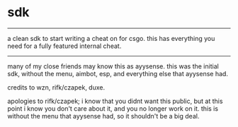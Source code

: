 # sdk

___________________________________________
a clean sdk to start writing a cheat on
for csgo. this has everything you need for
a fully featured internal cheat.

___________________________________________
many of my close friends may know this as ayysense.
this was the initial sdk, without the menu, aimbot, esp, and everything else
that ayysense had.

credits to wzn, rifk/czapek, duxe.

apologies to rifk/czapek; i know that you didnt want this public, but at this point 
i know you don't care about it, and you no longer work on it. this is without the menu
that ayysense had, so it shouldn't be a big deal.

